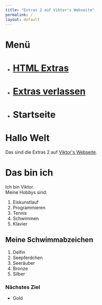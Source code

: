 ```yaml
---
title: "Extras 2 auf Viktor's Webseite"
permalink: /
layout: default
---
```


# Menü

- # [HTML Extras](/html)
- # [Extras verlassen](/)
- # Startseite

# Hallo Welt
Das sind die Extras 2 auf [Viktor's Webseite](/).

# Das bin ich

Ich bin Viktor.\
Meine Hobbys sind:

1. Eiskunstlauf
2. Programmieren
3. Tennis
4. Schwimmen
5. Klavier

## Meine Schwimmabzeichen
1. Delfin
2. Seepferdchen
3. Seeräuber
4. Bronze
5. Silber

### Nächstes Ziel

- Gold
